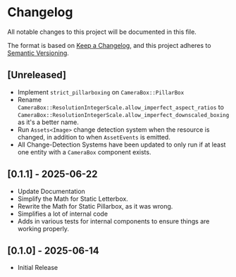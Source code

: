 # Changelog
All notable changes to this project will be documented in this file.

The format is based on [Keep a Changelog](https://keepachangelog.com/en/1.1.0/),
and this project adheres to [Semantic Versioning](https://semver.org/spec/v2.0.0.html).


## [Unreleased]
- Implement `strict_pillarboxing` on `CameraBox::PillarBox`
- Rename `CameraBox::ResolutionIntegerScale.allow_imperfect_aspect_ratios` to `CameraBox::ResolutionIntegerScale.allow_imperfect_downscaled_boxing` as it's a better name.
- Run `Assets<Image>` change detection system when the resource is changed, in addition to when `AssetEvents` is emitted.
- All Change-Detection Systems have been updated to only run if at least one entity with a `CameraBox` component exists.

## [0.1.1] - 2025-06-22  
- Update Documentation
- Simplify the Math for Static Letterbox.
- Rewrite the Math for Static Pillarbox, as it was wrong.
- Simplifies a lot of internal code
- Adds in various tests for internal components to ensure things are working properly.

## [0.1.0] - 2025-06-14  
- Initial Release
